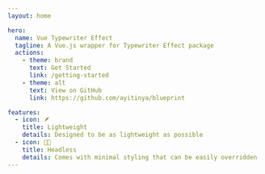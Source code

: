 ```yaml
---
layout: home

hero:
  name: Vue Typewriter Effect
  tagline: A Vue.js wrapper for Typewriter Effect package
  actions:
    - theme: brand
      text: Get Started
      link: /getting-started
    - theme: alt
      text: View on GitHub
      link: https://github.com/ayitinya/blueprint

features:
  - icon: 🪶
    title: Lightweight
    details: Designed to be as lightweight as possible
  - icon: 🧑‍💻
    title: Headless
    details: Comes with minimal styling that can be easily overridden
---
```


